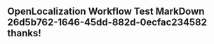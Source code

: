 <properties
ms.topic="hero-topic"
ms.test1="hero-topic"
ms.test2="test"/>

## OpenLocalization Workflow Test MarkDown 26d5b762-1646-45dd-882d-0ecfac234582 thanks!
